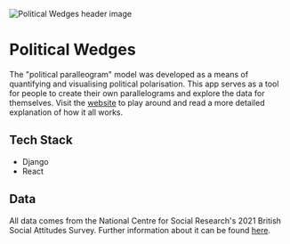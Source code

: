 ![Political Wedges header image](client/src/assets/logo-title.png)

# Political Wedges

The "political paralleogram" model was developed as a means of quantifying and visualising political polarisation. This app serves as a tool for people to create their own parallelograms and explore the data for themselves. Visit the [website](https://z-for-zarrin.github.io/political_wedges/) to play around and read a more detailed explanation of how it all works.

## Tech Stack

- Django
- React

## Data

All data comes from the National Centre for Social Research's 2021 British Social Attitudes Survey. Further information about it can be found [here](https://beta.ukdataservice.ac.uk/datacatalogue/studies/study?id=9072).
